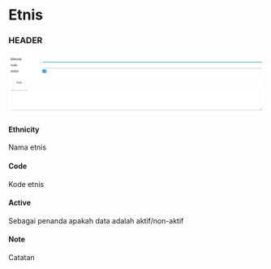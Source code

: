# Etnis

### <a name="bagian-header">HEADER</a>

![](../../../img/etnis/form.png)

#### <a name="field-name">Ethnicity</a>

Nama etnis

#### <a name="field-code">Code</a>

Kode etnis

#### <a name="field-active">Active</a>

Sebagai penanda apakah data adalah aktif/non-aktif

#### <a name="field-note">Note</a>

Catatan
